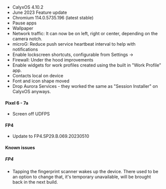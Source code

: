 * CalyxOS 4.10.2
* June 2023 Feature update
* Chromium 114.0.5735.196 (latest stable)
* Pause apps
* Wallpaper
* Network traffic: It can now be on left, right or center, depending on the camera notch.
* microG: Reduce push service heartbeat interval to help with notifications
* Enable lockscreen shortcuts, configurable from Settings ->
* Firewall: Under the hood improvements
* Enable widgets for work profiles created using the built in "Work Profile" app.
* Contacts local on device
* Font and icon shape moved
* Drop Aurora Services - they worked the same as "Session Installer" on CalyxOS anyways.

#### Pixel 6 - 7a
* Screen off UDFPS

#### FP4
* Update to FP4.SP29.B.069.20230510

#### Known issues
##### FP4
* Tapping the fingerprint scanner wakes up the device. There used to be an option to change that, it's temporary unavailable, will be brought back in the next build.
